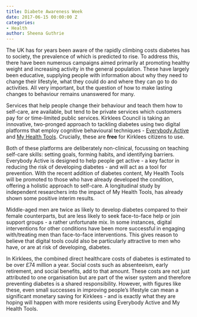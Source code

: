 ```yaml
---
title: Diabete Awareness Week
date: 2017-06-15 00:00:00 Z
categories:
- Health
author: Sheena Guthrie
---
```


The UK has for years been aware of the rapidly climbing costs diabetes has to society, the prevalence of which is predicted to rise. To address this, there have been numerous campaigns aimed primarily at promoting healthy weight and increasing activity in the general population. These have largely been educative, supplying people with information about why they need to change their lifestyle, what they could do and where they can go to do activities. All very important, but the question of how to make lasting changes to behaviour remains unanswered for many.
 
Services that help people change their behaviour and teach them how to self-care, are available, but tend to be private services which customers pay for or time-limited public services. Kirklees Council is taking an innovative, two-pronged approach to tackling diabetes using two digital platforms that employ cognitive behavioural techniques - [Everybody Active](https://www.everybodyactive.org.uk/) and [My Health Tools](https://www.myhealthtools.uk/). Crucially, these are **free** for Kirklees citizens to use.
 
Both of these platforms are deliberately non-clinical, focussing on teaching self-care skills: setting goals, forming habits, and identifying barriers. Everybody Active is designed to help people get active - a key factor in reducing the risk of developing diabetes - and will act as a tool for prevention. With the recent addition of diabetes content, My Health Tools will be promoted to those who have already developed the condition, offering a holistic approach to self-care. A longitudinal study by  independent researchers into the impact of My Health Tools, has already shown some positive interim results.
 
Middle-aged men are twice as likely to develop diabetes compared to their female counterparts, but are less likely to seek face-to-face help or join support groups - a rather unfortunate mix. In some instances, digital interventions for other conditions have been more successful in engaging with/treating men than face-to-face interventions. This gives reason to believe that digital tools could also be particularly attractive to men who have, or are at risk of developing, diabetes.
 
In Kirklees, the combined direct healthcare costs of diabetes is estimated to be over £74 million a year. Social costs such as absenteeism, early retirement, and social benefits, add to that amount. These costs are not just attributed to one organisation but are part of the wiser system and therefore preventing diabetes is a shared responsibility. However, with figures like these, even small successes in improving people’s lifestyle can mean a significant monetary saving for Kirklees - and is exactly what they are hoping will happen with more residents using Everybody Active and My Health Tools.  
